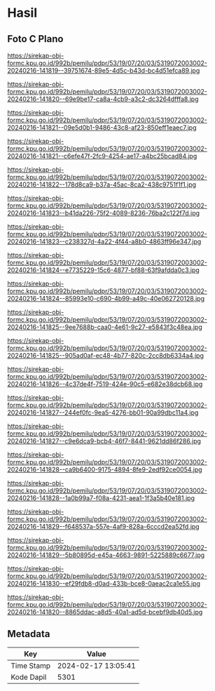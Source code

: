 # Hasil

## Foto C Plano

https://sirekap-obj-formc.kpu.go.id/992b/pemilu/pdpr/53/19/07/20/03/5319072003002-20240216-141819--39751674-89e5-4d5c-b43d-bc4d51efca89.jpg

https://sirekap-obj-formc.kpu.go.id/992b/pemilu/pdpr/53/19/07/20/03/5319072003002-20240216-141820--69e9be17-ca8a-4cb9-a3c2-dc3264dfffa8.jpg

https://sirekap-obj-formc.kpu.go.id/992b/pemilu/pdpr/53/19/07/20/03/5319072003002-20240216-141821--09e5d0b1-9486-43c8-af23-850eff1eaec7.jpg

https://sirekap-obj-formc.kpu.go.id/992b/pemilu/pdpr/53/19/07/20/03/5319072003002-20240216-141821--c6efe47f-2fc9-4254-ae17-a4bc25bcad84.jpg

https://sirekap-obj-formc.kpu.go.id/992b/pemilu/pdpr/53/19/07/20/03/5319072003002-20240216-141822--178d8ca9-b37a-45ac-8ca2-438c9751f1f1.jpg

https://sirekap-obj-formc.kpu.go.id/992b/pemilu/pdpr/53/19/07/20/03/5319072003002-20240216-141823--b41da226-75f2-4089-8236-76ba2c122f7d.jpg

https://sirekap-obj-formc.kpu.go.id/992b/pemilu/pdpr/53/19/07/20/03/5319072003002-20240216-141823--c238327d-4a22-4f44-a8b0-4863ff96e347.jpg

https://sirekap-obj-formc.kpu.go.id/992b/pemilu/pdpr/53/19/07/20/03/5319072003002-20240216-141824--e7735229-15c6-4877-bf88-63f9afdda0c3.jpg

https://sirekap-obj-formc.kpu.go.id/992b/pemilu/pdpr/53/19/07/20/03/5319072003002-20240216-141824--85993e10-c690-4b99-a49c-40e062720128.jpg

https://sirekap-obj-formc.kpu.go.id/992b/pemilu/pdpr/53/19/07/20/03/5319072003002-20240216-141825--9ee7688b-caa0-4e61-9c27-e5843f3c48ea.jpg

https://sirekap-obj-formc.kpu.go.id/992b/pemilu/pdpr/53/19/07/20/03/5319072003002-20240216-141825--905ad0af-ec48-4b77-820c-2cc8db6334a4.jpg

https://sirekap-obj-formc.kpu.go.id/992b/pemilu/pdpr/53/19/07/20/03/5319072003002-20240216-141826--4c37de4f-7519-424e-90c5-e682e38dcb68.jpg

https://sirekap-obj-formc.kpu.go.id/992b/pemilu/pdpr/53/19/07/20/03/5319072003002-20240216-141827--244ef0fc-9ea5-4276-bb01-90a99dbc11a4.jpg

https://sirekap-obj-formc.kpu.go.id/992b/pemilu/pdpr/53/19/07/20/03/5319072003002-20240216-141827--c9e6dca9-bcb4-46f7-8441-9621dd86f286.jpg

https://sirekap-obj-formc.kpu.go.id/992b/pemilu/pdpr/53/19/07/20/03/5319072003002-20240216-141828--ca9b6400-9175-4894-8fe9-2edf92ce0054.jpg

https://sirekap-obj-formc.kpu.go.id/992b/pemilu/pdpr/53/19/07/20/03/5319072003002-20240216-141828--1a0b99a7-f08a-4231-aea1-1f3a5b40e181.jpg

https://sirekap-obj-formc.kpu.go.id/992b/pemilu/pdpr/53/19/07/20/03/5319072003002-20240216-141829--f648537a-557e-4af9-828a-6cccd2ea52fd.jpg

https://sirekap-obj-formc.kpu.go.id/992b/pemilu/pdpr/53/19/07/20/03/5319072003002-20240216-141829--5b80895d-e45a-4663-9891-5225889c6677.jpg

https://sirekap-obj-formc.kpu.go.id/992b/pemilu/pdpr/53/19/07/20/03/5319072003002-20240216-141830--ef29fdb8-d0ad-433b-bce8-0aeac2ca1e55.jpg

https://sirekap-obj-formc.kpu.go.id/992b/pemilu/pdpr/53/19/07/20/03/5319072003002-20240216-141820--8865ddac-a8d5-40a1-ad5d-bcebf9db40d5.jpg


## Metadata

| Key        | Value               |
| ---------- | ------------------- |
| Time Stamp | 2024-02-17 13:05:41 |
| Kode Dapil | 5301                |



